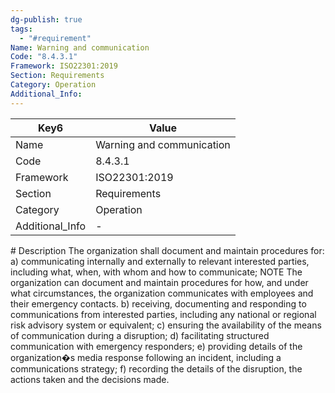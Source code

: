 ```yaml
---
dg-publish: true
tags:
  - "#requirement"
Name: Warning and communication
Code: "8.4.3.1"
Framework: ISO22301:2019
Section: Requirements
Category: Operation
Additional_Info: 
---
```


<div><table class="dataview table-view-table"><thead class="table-view-thead"><tr class="table-view-tr-header"><th class="table-view-th"><span>Key</span><span class="dataview small-text">6</span></th><th class="table-view-th"><span>Value</span></th></tr></thead><tbody class="table-view-tbody"><tr><td><span>Name</span></td><td><span>Warning and communication</span></td></tr><tr><td><span>Code</span></td><td><span>8.4.3.1</span></td></tr><tr><td><span>Framework</span></td><td><span>ISO22301:2019</span></td></tr><tr><td><span>Section</span></td><td><span>Requirements</span></td></tr><tr><td><span>Category</span></td><td><span>Operation</span></td></tr><tr><td><span>Additional_Info</span></td><td><span>-</span></td></tr></tbody></table></div>
# Description
The organization shall document and maintain procedures for: a) communicating internally and externally to relevant interested parties, including what, when, with whom and how to communicate; NOTE The organization can document and maintain procedures for how, and under what circumstances, the organization communicates with employees and their emergency contacts. b) receiving, documenting and responding to communications from interested parties, including any national or regional risk advisory system or equivalent; c) ensuring the availability of the means of communication during a disruption; d) facilitating structured communication with emergency responders; e) providing details of the organization�s media response following an incident, including a communications strategy; f) recording the details of the disruption, the actions taken and the decisions made. 
